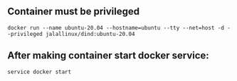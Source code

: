 ## Container must be privileged
```
docker run --name ubuntu-20.04 --hostname=ubuntu --tty --net=host -d --privileged jalallinux/dind:ubuntu-20.04
```

## After making container start docker service:
```shell
service docker start
```
